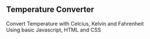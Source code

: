 ## Temperature Converter

Convert Temperature with Celcius, Kelvin and Fahrenheit
<br />
Using basic Javascript, HTML and CSS
